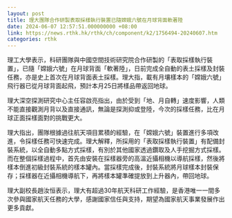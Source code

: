 ```yaml
---
layout: post
title: 理大團隊合作研製表取採樣執行裝置已隨嫦娥六號在月球背面軟著陸
date: 2024-06-07 12:57:51.000000000 +08:00
link: https://news.rthk.hk/rthk/ch/component/k2/1756494-20240607.htm
categories: rthk
---
```


理工大學表示，科研團隊與中國空間技術研究院合作研製的「表取採樣執行裝置」，已隨「嫦娥六號」在月球背面「軟著陸」，日前完成全自動的表土採樣及封裝任務，亦是史上首次在月球背面表土採樣。理大指，載有月壤樣本的「嫦娥六號」飛行器已從月球背面起飛，預計本月25日將樣品帶返回地球。

理大深空探測研究中心主任容啟亮指出，由於受到「地、月自轉」速度影響，人類不能直接觀測月背以及直接通訊，無論是探測抑或登陸，今次的採樣任務，比在月球正面採樣面對的挑戰更大。

理大指出，團隊根據過往航天項目累積的經驗，在「嫦娥六號」裝置進行多項改進，令採樣任務可快速完成。理大解釋，所採用的「表取採樣執行裝置」有配備封裝系統，以全自動多點方式採樣，有別於其他國家透過鑽取及人手挖掘方式採樣。而在整個採樣過程中，首先由安裝在採樣器旁的高溫近攝相機以導航採樣，然後將樣本倒進初級封裝系統的樣本罐內。當採樣完成後，封裝系統將月球樣本封裝保存；採樣器在近攝相機導航下，再將樣本罐準確提放到上升器內，帶回地球。

理大副校長趙汝恒表示，理大有超過30年航天科研工作經驗，是香港唯一一間多次參與國家航天任務的大學，感謝國家信任與支持，期望為國家航天事業發展作出更多貢獻。
